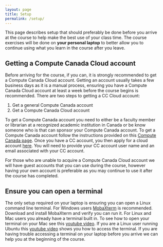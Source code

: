 ```yaml
---
layout: page
title: Setup
permalink: /setup/
---
```


This page describes setup that should preferably be done before you arrive at the course to help make the best use of your class time. The course exercises will be done on **your personal laptop** to better allow you to continue using what you learn in the course after you leave.

## Getting a Compute Canada Cloud account

Before arriving for the course, if you can, it is strongly recommended to get a Compute Canada Cloud account. Getting an account usually takes a few business days as it is a manual process, ensuring you have a Compute Canada Cloud account at least a week before the course begins is recommended. There are two steps to getting a CC Cloud account:

1. Get a general Compute Canada account
2. Get a Compute Canada Cloud account

To get a Compute Canada account you need to either be a faculty member or librarian at a recognized academic institution in Canada or be know someone who is that can sponsor your Compute Canada account. To get a Compute Canada account follow the instructions provided on this [Compute Canada page](https://www.computecanada.ca/research-portal/account-management/apply-for-an-account/). Once you have a CC account, you then apply for a cloud account [here](https://www.computecanada.ca/research-portal/national-services/compute-canada-cloud/create-a-cloud-account/). You will need to provide your CC account user name and an email associated with your CC account.

For those who are unable to acquire a Compute Canada Cloud account we will have guest accounts that you can use during the course, however having your own account is preferable as you may continue to use it after the course has completed.

## Ensure you can open a terminal

The only setup required on your laptop is ensuring you can open a Linux command line terminal. For Windows users [MobaXterm](http://mobaxterm.mobatek.net/) is recommended. Download and install MobaXterm and verify you can run it. For Linux and Mac users you already have a terminal built in. To see how to open your terminal on your Mac see this [youtube video](https://www.youtube.com/watch?v=zw7Nd67_aFw). If you are a Linux user running Ubuntu this [youtube video](https://www.youtube.com/watch?v=ce_bPdG1PSg) shows you how to access the terminal. If you are having trouble accessing a terminal on your laptop before you arrive we can help you at the beginning of the course.
